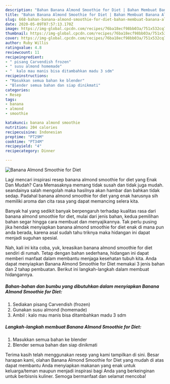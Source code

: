 ```yaml
---
description: "Bahan Banana Almond Smoothie for Diet | Bahan Membuat Banana Almond Smoothie for Diet Yang Lezat Sekali"
title: "Bahan Banana Almond Smoothie for Diet | Bahan Membuat Banana Almond Smoothie for Diet Yang Lezat Sekali"
slug: 668-bahan-banana-almond-smoothie-for-diet-bahan-membuat-banana-almond-smoothie-for-diet-yang-lezat-sekali
date: 2020-05-09T07:57:13.170Z
image: https://img-global.cpcdn.com/recipes/76ba18ecf98bb03a/751x532cq70/banana-almond-smoothie-for-diet-foto-resep-utama.jpg
thumbnail: https://img-global.cpcdn.com/recipes/76ba18ecf98bb03a/751x532cq70/banana-almond-smoothie-for-diet-foto-resep-utama.jpg
cover: https://img-global.cpcdn.com/recipes/76ba18ecf98bb03a/751x532cq70/banana-almond-smoothie-for-diet-foto-resep-utama.jpg
author: Ruby Willis
ratingvalue: 4.8
reviewcount: 11
recipeingredient:
- " pisang Carvendish frozen"
- " susu almond homemade"
- "  kalo mau manis bisa ditambahkan madu 3 sdm"
recipeinstructions:
- "Masukkan semua bahan ke blender"
- "Blender semua bahan dan siap dinikmati"
categories:
- Resep
tags:
- banana
- almond
- smoothie

katakunci: banana almond smoothie 
nutrition: 204 calories
recipecuisine: Indonesian
preptime: "PT29M"
cooktime: "PT34M"
recipeyield: "4"
recipecategory: Dinner

---
```



![Banana Almond Smoothie for Diet](https://img-global.cpcdn.com/recipes/76ba18ecf98bb03a/751x532cq70/banana-almond-smoothie-for-diet-foto-resep-utama.jpg)

Lagi mencari inspirasi resep banana almond smoothie for diet yang Enak Dan Mudah? Cara Memasaknya memang tidak susah dan tidak juga mudah. seandainya salah mengolah maka hasilnya akan hambar dan bahkan tidak sedap. Padahal banana almond smoothie for diet yang enak harusnya sih memiliki aroma dan cita rasa yang dapat memancing selera kita.



Banyak hal yang sedikit banyak berpengaruh terhadap kualitas rasa dari banana almond smoothie for diet, mulai dari jenis bahan, kedua pemilihan bahan segar hingga cara membuat dan menyajikannya. Tak perlu pusing jika hendak menyiapkan banana almond smoothie for diet enak di mana pun anda berada, karena asal sudah tahu triknya maka hidangan ini dapat menjadi suguhan spesial.


Nah, kali ini kita coba, yuk, kreasikan banana almond smoothie for diet sendiri di rumah. Tetap dengan bahan sederhana, hidangan ini dapat memberi manfaat dalam membantu menjaga kesehatan tubuh kita. Anda dapat menyiapkan Banana Almond Smoothie for Diet memakai 3 jenis bahan dan 2 tahap pembuatan. Berikut ini langkah-langkah dalam membuat hidangannya.

<!--inarticleads1-->

##### Bahan-bahan dan bumbu yang dibutuhkan dalam menyiapkan Banana Almond Smoothie for Diet:

1. Sediakan  pisang Carvendish (frozen)
1. Gunakan  susu almond (homemade)
1. Ambil  : kalo mau manis bisa ditambahkan madu 3 sdm




<!--inarticleads2-->

##### Langkah-langkah membuat Banana Almond Smoothie for Diet:

1. Masukkan semua bahan ke blender
1. Blender semua bahan dan siap dinikmati




Terima kasih telah menggunakan resep yang kami tampilkan di sini. Besar harapan kami, olahan Banana Almond Smoothie for Diet yang mudah di atas dapat membantu Anda menyiapkan makanan yang enak untuk keluarga/teman maupun menjadi inspirasi bagi Anda yang berkeinginan untuk berbisnis kuliner. Semoga bermanfaat dan selamat mencoba!
